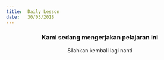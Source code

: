 ```yaml
---
title:  Daily Lesson
date:   30/03/2018
---
```


### <center>Kami sedang mengerjakan pelajaran ini</center>
<center>Silahkan kembali lagi nanti</center>